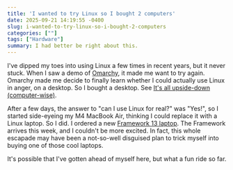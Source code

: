 ```yaml
---
title: 'I wanted to try Linux so I bought 2 computers'
date: 2025-09-21 14:19:55 -0400
slug: i-wanted-to-try-linux-so-i-bought-2-computers
categories: [""]
tags: ["Hardware"]
summary: I had better be right about this.
---
```


I've dipped my toes into using Linux a few times in recent years, but it never stuck. When I saw a demo of [Omarchy](https://omarchy.org), it made me want to try again. Omarchy made me decide to finally learn whether I could actually use Linux in anger, on a desktop. So I bought a desktop. See [It's all upside-down (computer-wise)](https://baty.net/posts/2025/09/its-all-upside-down-computer-wise/).

After a few days, the answer to "can I use Linux for real?" was "Yes!", so I started side-eyeing my M4 MacBook Air, thinking I could replace it with a Linux laptop. So I did. I ordered a new [Framework 13 laptop](https://frame.work/laptop13). The Framework arrives this week, and I couldn't be more excited. In fact, this whole escapade may have been a not-so-well disguised plan to trick myself into buying one of those cool laptops.

It's possible that I've gotten ahead of myself here, but what a fun ride so far.
